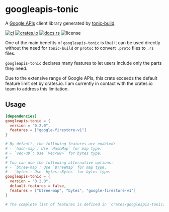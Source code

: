 # googleapis-tonic

A [Google APIs](https://github.com/googleapis/googleapis) client library generated by [tonic-build][crates:tonic-build].

[![ci](https://github.com/bouzuya/googleapis-tonic/workflows/ci/badge.svg)](https://github.com/bouzuya/googleapis-tonic/actions)
[![crates.io](https://img.shields.io/crates/v/googleapis-tonic)](https://crates.io/crates/googleapis-tonic)
[![docs.rs](https://img.shields.io/docsrs/googleapis-tonic)](https://docs.rs/googleapis-tonic)
![license](https://img.shields.io/crates/l/googleapis-tonic)

One of the main benefits of `googleapis-tonic` is that it can be used directly without the need for `tonic-build` or `protoc` to convert `.proto` files to `.rs` files.

`googleapis-tonic` declares many features to let users include only the parts they need.

Due to the extensive range of Google APIs, this crate exceeds the default feature limit set by crates.io. I am currently in contact with the crates.io team to address this limitation.

## Usage

```toml
[dependencies]
googleapis-tonic = {
  version = "0.2.0",
  features = ["google-firestore-v1"]
}

# By default, the following features are enabled:
# - `hash-map`: Use `HashMap` for map type.
# - `vec-u8`: Use `Vec<u8>` for bytes type.
#
# You can use the following alternative options:
# - `btree-map`: Use `BTreeMap` for map type.
# - `bytes`: Use `bytes::Bytes` for bytes type.
googleapis-tonic = {
  version = "0.2.0",
  default-features = false,
  features = ["btree-map", "bytes", "google-firestore-v1"]
}

# The complete list of features is defined in `crates/googleapis-tonic/Cargo.toml`.
```

[crates:tonic-build]: https://crates.io/crates/tonic-build

